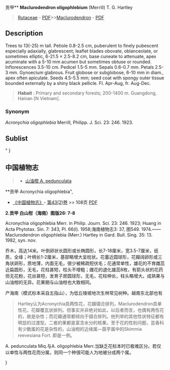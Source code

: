 贡甲** **Maclurodendron oligophlebium** (Merrill) T. G. Hartley

> [Rutaceae](http://www.iplant.cn/info/Rutaceae?t=foc) - [PDF](http://www.iplant.cn/foc/pdf/Rutaceae.pdf)>>[Maclurodendron](http://www.iplant.cn/info/Maclurodendron?t=foc) - [PDF](http://www.iplant.cn/foc/pdf/Maclurodendron.pdf)

## Description

Trees to 13(-25) m tall. Petiole 0.8-2.5 cm, puberulent to finely pubescent especially adaxially, glabrescent; leaflet blades obovate, oblanceolate, or sometimes elliptic, 6-21.5 × 2.5-8.2 cm, base cuneate to attenuate, apex acuminate with a 5-10 mm acumen but sometimes obtuse or rounded. Inflorescences 3.5-10 cm. Pedicel 1.5-5 mm. Sepals 0.6-0.7 mm. Petals 2.5-3 mm. Gynoecium glabrous. Fruit globose or subglobose, 6-10 mm in diam., apex often apiculate. Seeds 4.5-5.5 mm; seed coat with spongy outer tissue bounded externally by a shiny black pellicle. Fl. Apr-Aug, fr. Aug-Dec.

> **Habait** : 
> Primary and secondary forests; 200-1400 m. Guangdong, Hainan [N Vietnam].

### Synonym
*Acronychia oligophlebia* Merrill, Philipp. J. Sci. 23: 246. 1923.

## Sublist
"
}
## 中国植物志

> * [山油柑  A.  pedunculata](Acronychia-pedunculata-山油柑.md)

**贡甲 Acronychia oligophlebia",

* [《中国植物志》](http://www.iplant.cn/frps)- [第43(2)卷](http://www.iplant.cn/frps/vol/43(2)) >> 108页 [PDF](http://www.iplant.cn/frps/pdf/43(2)/108.PDF)

**2.贡甲 白山柑（海南）图版26: 7-8**

Acronychia oligophlebia Merr. in Philip. Journ. Sci. 23: 246. 1923; Huang in Acta Phytotax. Sin. 7: 343, Pl. 66(l). 1958;海南植物志3: 37, 图549. 1974.——Maclurodendron oligophlebia (Merr.) Hartley in Gard. Bull. Sing. 35: 13. 1982, syn. nov.

乔木，高达14米。叶倒卵状长圆形或长椭圆形，长7-18厘米，宽3.5-7厘米，纸质，全缘；叶柄长1-2厘米，基部略增大呈枕状。花蕾近圆球形，花瓣阔卵形或三角状卵形，质地薄，内面无毛，很少被稀疏短伏毛；花通常单性，雄花的不育雌蕊近扁圆形，无毛，花柱甚短，柱头不增粗；雌花的退化雄蕊8枚，有箭头状的花药但无花粉，花丝甚短，发育子房圆球形，无毛，花柱伸长，柱头略增大。成熟果与山油柑的无异。花果期与山油柑也大致相同。

产海南（模式标本采自五指山），为低丘陵坡地次生林常见树种。越南东北部也有 

> Hartley认为Acronychia具两性花，花瓣镊合排列，Maclurodendron具单性花，花瓣覆瓦状排列。但事实并非绝对如此，以后者而言，也偶有两性花的，故是杂性；而花瓣通常都倾向于镊合排列。他列举的其他性状特征都有明显的过渡型。二者的果都是富含水分的核果。至于花的性别问题，芸香科有少数属的花是杂性的，山油柑的近缘属—茵芋属中的Skimmia reevesiana Fort. 即是一例。

A. pedunculata Miq.与A. oligophlebia Merr.当缺乏花标本时已极难区分。若仅以单性与两性花而分属，则同一个种很可能人为地被分成两个属。

}